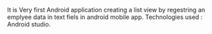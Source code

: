 It  is Very first Android application creating a list view by regestring an emplyee data in text fiels in android mobile app.
Technologies used :
Android studio.

